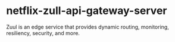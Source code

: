 # netflix-zull-api-gateway-server
Zuul is an edge service that provides dynamic routing, monitoring, resiliency, security, and more.
